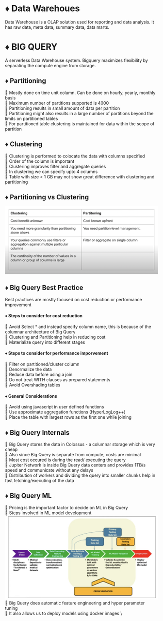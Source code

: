 # ♦️ Data Warehoues

Data Warehouse is a OLAP solution used for reporting and data analysis. It has raw data, meta data, summary data, data marts.

# ♦️ BIG QUERY

A serverless Data Warehouse system. Bigquery maximizes flexibility by separating the compute engine from storage. 


## ♦️ Partitioning

🔹 Mostly done on time unit column. Can be done on hourly, yearly, monthly basis \
🔹 Maximum number of partitions supported is 4000 \
🔹 Partitioning results in small amount of data per partition \
🔹 Partitioning might also results in a large number of partitions beyond the limits on partitioned tables \
🔹 For partitioned table clustering is maintained for data within the scope of partition

## ♦️ Clustering

🔹 Clustering is performed to colocate the data with columns specified \
🔹 Order of the column is important \
🔹 Clustering improves filter and aggregate queries \
🔹 In clustering we can specify upto 4 columns \
🔹 Table with size < 1 GB may not show great difference with clustering and partitioning

## ♦️ Partitioning vs Clustering 

![img](https://github.com/sarathchandrikak/Data-Engineering/blob/main/Data%20Warehouses/imgs/partitioning%20vs%20clustering.png)

## ♦️ Big Query Best Practice 

Best practices are mostly focused on cost reduction or performance improvement

#### ♦️ Steps to consider for cost reduction
🔹 Avoid Select * and instead specify column name, this is because of the columnar architecture of Big Query \
🔹 Clustering and Partitioning help in reducing cost \
🔹 Materialize query into different stages 

#### ♦️ Steps to consider for performance imporvement 
🔹 Filter on partitioned/cluster column \
🔹 Denormalize the data \
🔹 Reduce data before using a join \
🔹 Do not treat WITH clauses as prepared statements \
🔹 Avoid Overshading tables 

#### ♦️ General Considerations
🔹 Avoid using javascript in user defined functions \
🔹 Use approximate aggregation functions (HyperLogLog++) \
🔹 Place the table with largest rows as the first one while joining 

## ♦️ Big Query Internals 

🔹 Big Query stores the data in Colossus - a columnar storage which is very cheap \
🔹 Also since Big Query is separate from compute, costs are minimal \
🔹 Most cost occured is during the read/ executing the query \
🔹 Jupiter Network is inside Big Query data centers and provides 1TB/s speed and communicate without any delays \
🔹 Distribution of workers and dividing the query into smaller chunks help in fast fetching/executing of the data 


## ♦️ Big Query ML

🔹 Pricing is the important factor to decide on ML in Big Query \
🔹 Steps involved in ML model development \
 ![img](https://github.com/sarathchandrikak/Data-Engineering/blob/main/Data%20Warehouses/imgs/ml_flow.png)
🔹 Big Query does automatic feature engineering and hyper parameter tuning \
🔹 It also allows us to deploy models using docker images \ 
